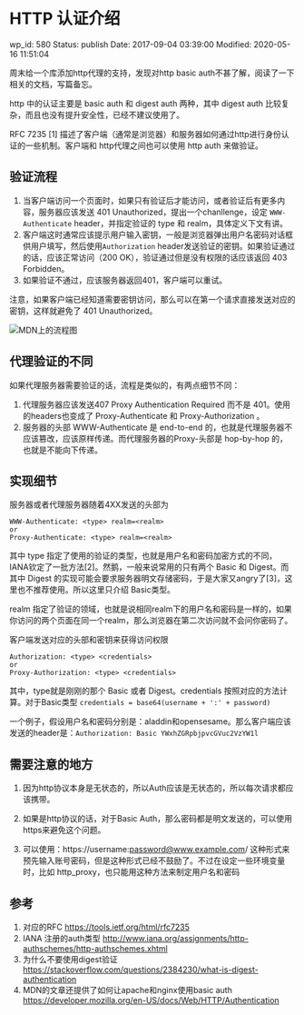 # HTTP 认证介绍


wp_id: 580
Status: publish
Date: 2017-09-04 03:39:00
Modified: 2020-05-16 11:51:04


周末给一个库添加http代理的支持，发现对http basic auth不甚了解，阅读了一下相关的文档，写篇备忘。

http 中的认证主要是 basic auth 和 digest auth 两种，其中 digest auth 比较复杂，而且也没有提升安全性，已经不建议使用了。

RFC 7235 [1] 描述了客户端（通常是浏览器）和服务器如何通过http进行身份认证的一些机制。客户端和 http代理之间也可以使用 http auth 来做验证。
  
## 验证流程

1. 当客户端访问一个页面时，如果只有验证后才能访问，或者验证后有更多内容，服务器应该发送 401 Unauthorized，提出一个chanllenge，设定 `WWW-Authenticate` header，并指定验证的 type 和 realm，具体定义下文有讲。
2. 客户端这时通常应该提示用户输入密钥，一般是浏览器弹出用户名密码对话框供用户填写，然后使用`Authorization` header发送验证的密钥。如果验证通过的话，应该正常访问（200 OK），验证通过但是没有权限的话应该返回 403 Forbidden。
3. 如果验证不通过，应该服务器返回401，客户端可以重试。

注意，如果客户端已经知道需要密钥访问，那么可以在第一个请求直接发送对应的密钥，这样就避免了 401 Unauthorized。

![MDN上的流程图](https://mdn.mozillademos.org/files/14689/HTTPAuth.png)
 

## 代理验证的不同

如果代理服务器需要验证的话，流程是类似的，有两点细节不同：

1. 代理服务器应该发送407 Proxy Authentication Required 而不是 401。使用的headers也变成了 Proxy-Authenticate 和 Proxy-Authorization 。
2. 服务器的头部 WWW-Authenticate 是 end-to-end 的，也就是代理服务器不应该篡改，应该原样传递。而代理服务器的Proxy-头部是 hop-by-hop 的，也就是不能向下传递。


## 实现细节

服务器或者代理服务器随着4XX发送的头部为

```
WWW-Authenticate: <type> realm=<realm>
or
Proxy-Authenticate: <type> realm=<realm>
```

其中 type 指定了使用的验证的类型，也就是用户名和密码加密方式的不同，IANA钦定了一批方法[2]。然鹅，一般来说常用的只有两个 Basic 和 Digest。而其中 Digest 的实现可能会要求服务器明文存储密码，于是大家又angry了[3]，这里也不推荐使用。所以这里只介绍 Basic类型。

realm 指定了验证的领域，也就是说相同realm下的用户名和密码是一样的，如果你访问的两个页面在同一个realm，那么浏览器在第二次访问就不会问你密码了。


客户端发送对应的头部和密钥来获得访问权限

```
Authorization: <type> <credentials>
or
Proxy-Authorization: <type> <credentials>
```

其中，type就是刚刚的那个 Basic 或者 Digest。credentials 按照对应的方法计算。对于Basic类型 `credentials = base64(username + ':' + password)`

一个例子，假设用户名和密码分别是：aladdin和opensesame。那么客户端应该发送的header是：`Authorization: Basic YWxhZGRpbjpvcGVuc2VzYW1l`

## 需要注意的地方

1. 因为http协议本身是无状态的，所以Auth应该是无状态的，所以每次请求都应该携带。
 
2. 如果是http协议的话，对于Basic Auth，那么密码都是明文发送的，可以使用https来避免这个问题。

3. 可以使用：https://username:password@www.example.com/ 这种形式来预先输入账号密码，但是这种形式已经不鼓励了。不过在设定一些环境变量时，比如 http_proxy，也只能用这种方法来制定用户名和密码

## 参考

1. 对应的RFC https://tools.ietf.org/html/rfc7235
2. IANA 注册的auth类型 http://www.iana.org/assignments/http-authschemes/http-authschemes.xhtml
3. 为什么不要使用digest验证  https://stackoverflow.com/questions/2384230/what-is-digest-authentication
4. MDN的文章还提供了如何让apache和nginx使用basic auth https://developer.mozilla.org/en-US/docs/Web/HTTP/Authentication